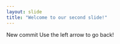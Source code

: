 ```yaml
---
layout: slide
title: "Welcome to our second slide!"
---
```

New commit
Use the left arrow to go back!
